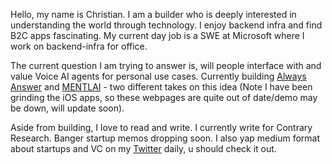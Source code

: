 Hello, my name is Christian. I am a builder who is deeply interested in understanding the world through technology. I enjoy backend infra and find B2C apps fascinating. My current day job is a SWE at Microsoft where I work on backend-infra for office.

The current question I am trying to answer is, will people interface with and value Voice AI agents for personal use cases. Currently building [Always Answer](https://always-answer.com/) and [MENTLAI](https://mentl-webpage.vercel.app) - two different takes on this idea (Note I have been grinding the iOS apps, so these webpages are quite out of date/demo may be down, will update soon).

Aside from building, I love to read and write. I currently write for Contrary Research. Banger startup memos dropping soon. I also yap medium format about startups and VC on my [Twitter](https://x.com/okokthere) daily, u should check it out.

<!--
**ChristianOkokhere/ChristianOkokhere** is a ✨ _special_ ✨ repository because its `README.md` (this file) appears on your GitHub profile.

Here are some ideas to get you started:

- 🔭 I'm currently working on ...
- 🌱 I'm currently learning ...
- 👯 I'm looking to collaborate on ...
- 🤔 I'm looking for help with ...
- 💬 Ask me about ...
- 📫 How to reach me: ...
- 😄 Pronouns: ...
- ⚡ Fun fact: ...
-->
